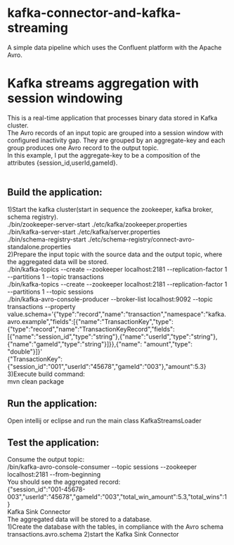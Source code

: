 # kafka-connector-and-kafka-streaming
A simple data pipeline which uses the Confluent platform with the Apache Avro.<br/>

# Kafka streams aggregation with session windowing 
This is a real-time application that processes binary data stored in Kafka cluster. <br/>
The Avro records of an input topic are grouped into a session window with configured inactivity gap. They are grouped by an aggregate-key and each group produces one Avro record to the output topic.<br/>
In this example, I put the aggregate-key to be a composition of the attributes {session_id,userId,gameId}.<br/>
<br/>
## Build the application:
1)Start the kafka cluster(start in sequence the zookeeper, kafka broker, schema registry). <br/>
./bin/zookeeper-server-start ./etc/kafka/zookeeper.properties<br/>
./bin/kafka-server-start ./etc/kafka/server.properties<br/>
./bin/schema-registry-start ./etc/schema-registry/connect-avro-standalone.properties
<br/>
2)Prepare the input topic with the source data and the output topic, where the aggregated data will be stored.<br/>
./bin/kafka-topics --create --zookeeper localhost:2181 --replication-factor 1 --partitions 1 --topic transactions<br/>
./bin/kafka-topics --create --zookeeper localhost:2181 --replication-factor 1 --partitions 1 --topic sessions<br/>
./bin/kafka-avro-console-producer --broker-list localhost:9092 --topic transactions --property value.schema='{"type":"record","name":"transaction","namespace":"kafka.avro.example","fields":[{"name":"TransactionKey","type":{"type":"record","name":"TransactionKeyRecord","fields":[{"name":"session_id","type":"string"},{"name":"userId","type":"string"},{"name":"gameId","type":"string"}]}},{"name": "amount","type": "double"}]}'<br/>
{"TransactionKey":{"session_id":"001","userId":"45678","gameId":"003"},"amount":5.3}
<br/>
3)Execute build command:<br/>
mvn clean package

## Run the application:
Open intellij or eclipse and run the main class KafkaStreamsLoader

## Test the application:
Consume the output topic: <br/>
/bin/kafka-avro-console-consumer --topic sessions --zookeeper localhost:2181 --from-beginning <br/>
You should see the aggregated record:<br/>
{"session_id":"001-45678-003","userId":"45678","gameId":"003","total_win_amount":5.3,"total_wins":1}
<br/>
Kafka Sink Connector<br/>
The aggregated data will be stored to a database.<br/>
1)Create the database with the tables, in compliance with the Avro schema transactions.avro.schema
2)start the Kafka Sink Connector



